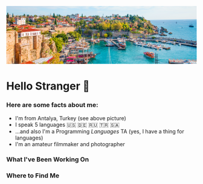 ![Antalya](/images/antalya.jpg)

# Hello Stranger 👋

### Here are some facts about me:

* I'm from Antalya, Turkey (see above picture)
* I speak 5 languages :us: :de: :ru: 🇹🇷 🇸🇦
* ...and also I'm a Programming _Languages_ TA (yes, I have a thing for languages)
* I'm an amateur filmmaker and photographer

### What I've Been Working On

### Where to Find Me
